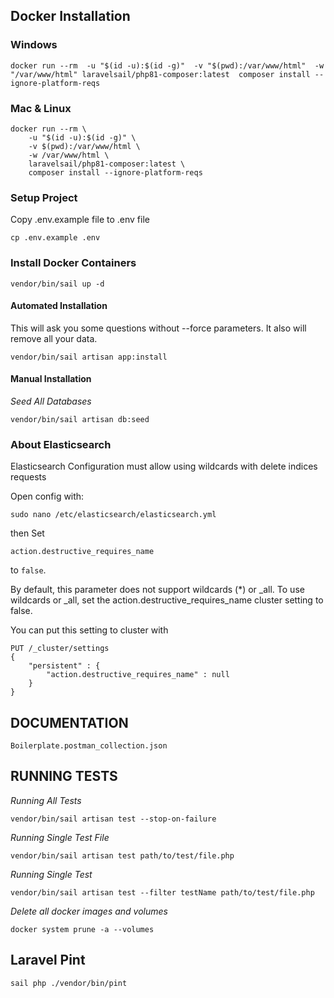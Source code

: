 ## Docker Installation

### Windows
    docker run --rm  -u "$(id -u):$(id -g)"  -v "$(pwd):/var/www/html"  -w "/var/www/html" laravelsail/php81-composer:latest  composer install --ignore-platform-reqs

### Mac & Linux
    docker run --rm \
        -u "$(id -u):$(id -g)" \
        -v $(pwd):/var/www/html \
        -w /var/www/html \
        laravelsail/php81-composer:latest \
        composer install --ignore-platform-reqs

### Setup Project
Copy .env.example file to .env file

    cp .env.example .env

### Install Docker Containers
    vendor/bin/sail up -d

#### Automated Installation

This will ask you some questions without --force parameters. It also will remove all your data.

    vendor/bin/sail artisan app:install

#### Manual Installation

*Seed All Databases*

    vendor/bin/sail artisan db:seed

### About Elasticsearch
Elasticsearch Configuration must allow using wildcards with delete indices requests

Open config with:

    sudo nano /etc/elasticsearch/elasticsearch.yml

then Set

    action.destructive_requires_name

to `false`.


By default, this parameter does not support wildcards (*) or _all. To use wildcards or _all, set the action.destructive_requires_name cluster setting to false.

You can put this setting to cluster with

    PUT /_cluster/settings
    {
        "persistent" : {
            "action.destructive_requires_name" : null
        }
    }

## DOCUMENTATION
    Boilerplate.postman_collection.json

## RUNNING TESTS

*Running All Tests*

    vendor/bin/sail artisan test --stop-on-failure

*Running Single Test File*

    vendor/bin/sail artisan test path/to/test/file.php

*Running Single Test*

    vendor/bin/sail artisan test --filter testName path/to/test/file.php

*Delete all docker images and volumes*

    docker system prune -a --volumes

## Laravel Pint

    sail php ./vendor/bin/pint
